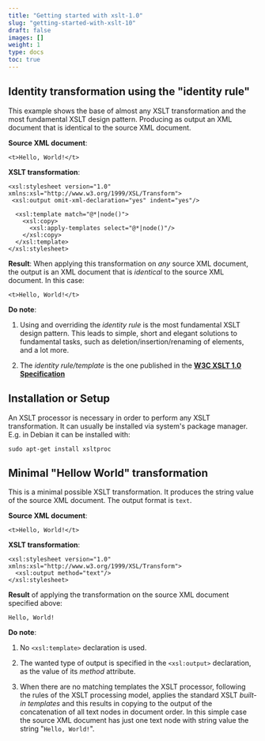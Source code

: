 ```yaml
---
title: "Getting started with xslt-1.0"
slug: "getting-started-with-xslt-10"
draft: false
images: []
weight: 1
type: docs
toc: true
---
```


## Identity transformation using the "identity rule"

This example shows the base of almost any XSLT transformation and the most fundamental XSLT design pattern. Producing as output an XML document that is identical to the source XML document.

**Source XML document**:

    <t>Hello, World!</t>

**XSLT transformation**:

    <xsl:stylesheet version="1.0"  xmlns:xsl="http://www.w3.org/1999/XSL/Transform">
     <xsl:output omit-xml-declaration="yes" indent="yes"/>
     
      <xsl:template match="@*|node()">
        <xsl:copy>
          <xsl:apply-templates select="@*|node()"/>
        </xsl:copy>
      </xsl:template>
    </xsl:stylesheet>

**Result**: When applying this transformation on *any* source XML document, the output is an XML document that is *identical* to the source XML document. In this case:

    <t>Hello, World!</t>

**Do note**:

 1. Using and overriding the *identity rule* is the most fundamental XSLT design pattern. This leads to simple, short and elegant solutions to fundamental tasks, such as deletion/insertion/renaming of elements, and a lot more.

 2. The *identity rule/template* is the one published in the **[W3C XSLT 1.0 Specification][1]**


  [1]: http://www.w3.org/TR/xslt#copying

## Installation or Setup
An XSLT processor is necessary in order to perform any XSLT transformation. It can usually be installed via system's package manager. E.g.  in Debian it can be installed with:

    sudo apt-get install xsltproc


## Minimal "Hellow World" transformation
This is a minimal possible XSLT transformation. It produces the string value of the source XML document. The output format is `text`.


**Source XML document**:

    <t>Hello, World!</t>

**XSLT transformation**:

    <xsl:stylesheet version="1.0" xmlns:xsl="http://www.w3.org/1999/XSL/Transform">
      <xsl:output method="text"/>
    </xsl:stylesheet>

**Result** of applying the transformation on the source XML document specified above:

    Hello, World!

**Do note**:

 1. No `<xsl:template>` declaration is used.

 2. The wanted type of output is specified in the `<xsl:output>` declaration, as the value of its *method* attribute.

 2. When there are no matching templates the XSLT processor, following the rules of the XSLT processing model, applies the standard XSLT *built-in templates* and this results in copying to the output of the concatenation of all text nodes in document order. In this simple case the source XML document has just one text node with string value the string "`Hello, World!`".

